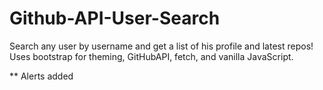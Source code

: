 # Github-API-User-Search

Search any user by username and get a list of his profile and latest repos! Uses bootstrap for theming, GitHubAPI, fetch, and vanilla JavaScript.

** Alerts added
